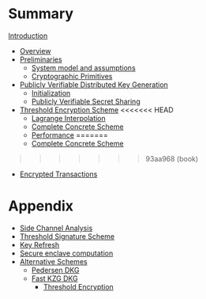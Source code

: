 # Summary

[Introduction](./prefix.md)

- [Overview](./overview.md)
- [Preliminaries](./preliminaries.md)
  - [System model and assumptions](./assumptions.md)
  - [Cryptographic Primitives](./primitives.md)
- [Publicly Verifiable Distributed Key Generation](./dkg.md)
  - [Initialization](./dkginit.md)
  - [Publicly Verifiable Secret Sharing](./pvss.md)
- [Threshold Encryption Scheme](./tpke.md)
<<<<<<< HEAD
  - [Lagrange Interpolation](./lagrange.md)
  - [Complete Concrete Scheme](./tpke-concrete.md)
  - [Performance](./performance.md)
=======
  - [Complete Concrete Scheme](./tpke-concrete.md )
>>>>>>> 93aa968 (book)
- [Encrypted Transactions](./tx.md)


# Appendix

- [Side Channel Analysis](./sca.md)
- [Threshold Signature Scheme](./tss.md)
- [Key Refresh](./keyrefresh.md)
- [Secure enclave computation](./enclave.md)
- [Alternative Schemes](./alternative.md)
  - [Pedersen DKG](./pedersen.md)
  - [Fast KZG DKG](./fastkzg.md)
    - [Threshold Encryption](./tpke-kzg-dkg.md)

